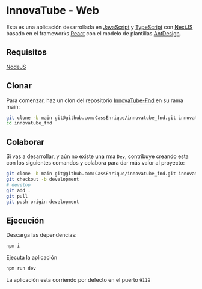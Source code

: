 # InnovaTube - Web

Esta es una aplicación desarrollada en [JavaScript](https://developer.mozilla.org/es/docs/Web/JavaScript) y
[TypeScript](https://www.typescriptlang.org/) con [NextJS](https://nextjs.org/) basado en el frameworks
[React](https://es.react.dev/) con el modelo de plantillas [AntDesign](https://ant.design/).

## Requisitos

[NodeJS](https://nodejs.org/en)

## Clonar

Para comenzar, haz un clon del repositorio [InnovaTube-Fnd](https://github.com/CassEnrique/innovatube_fnd) en su
rama main:

```bash
git clone -b main git@github.com:CassEnrique/innovatube_fnd.git innovatube_fnd
cd innovatube_fnd
```

## Colaborar

Si vas a desarrollar, y aún no existe una rma `Dev`, contribuye creando esta con los siguientes comandos y colabora
para dar más valor al proyecto:

```bash
git clone -b main git@github.com:CassEnrique/innovatube_fnd.git innovatube_fnd
git checkout -b development
# develop
git add .
git pull
git push origin development
```

## Ejecución

Descarga las dependencias:
```bash
npm i
```

Ejecuta la aplicación
```bash
npm run dev
```

La aplicación esta corriendo por defecto en el puerto `9119`


